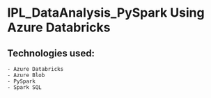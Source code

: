 # IPL_DataAnalysis_PySpark Using Azure Databricks

## Technologies used:
    - Azure Databricks
    - Azure Blob
    - PySpark
    - Spark SQL
